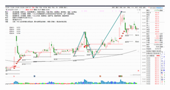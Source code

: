 ![Image](https://raw.githubusercontent.com/bentaoan/bentaoan/refs/heads/main/img/a6fd29c5-0c3c-47e9-b3ac-029d724030e4.png)